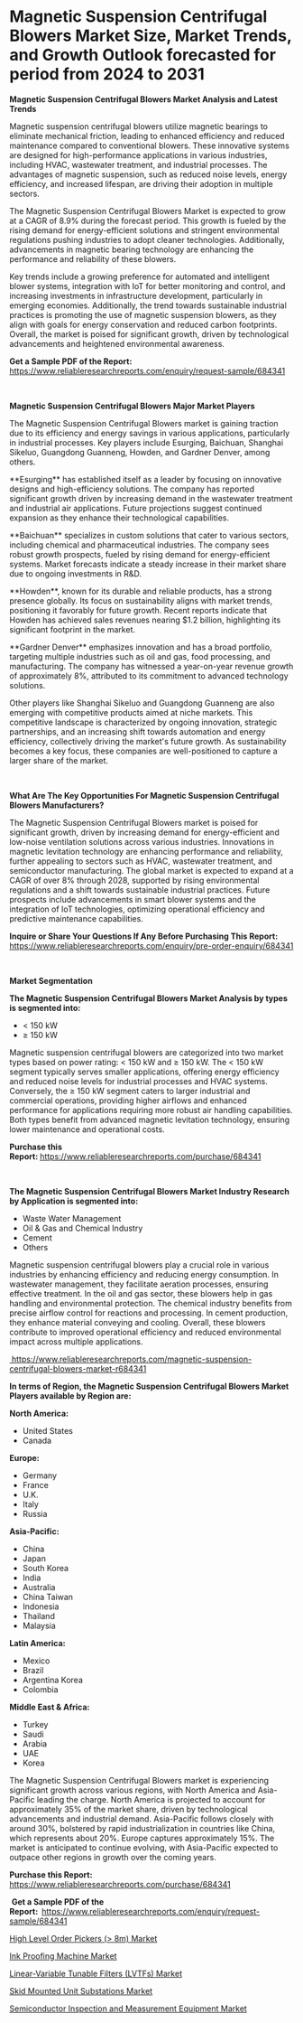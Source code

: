 <p><h1>Magnetic Suspension Centrifugal Blowers Market Size, Market Trends, and Growth Outlook forecasted for period from 2024 to 2031</h1></p><p><strong>Magnetic Suspension Centrifugal Blowers Market Analysis and Latest Trends</strong></p>
<p><p>Magnetic suspension centrifugal blowers utilize magnetic bearings to eliminate mechanical friction, leading to enhanced efficiency and reduced maintenance compared to conventional blowers. These innovative systems are designed for high-performance applications in various industries, including HVAC, wastewater treatment, and industrial processes. The advantages of magnetic suspension, such as reduced noise levels, energy efficiency, and increased lifespan, are driving their adoption in multiple sectors.</p><p>The Magnetic Suspension Centrifugal Blowers Market is expected to grow at a CAGR of 8.9% during the forecast period. This growth is fueled by the rising demand for energy-efficient solutions and stringent environmental regulations pushing industries to adopt cleaner technologies. Additionally, advancements in magnetic bearing technology are enhancing the performance and reliability of these blowers. </p><p>Key trends include a growing preference for automated and intelligent blower systems, integration with IoT for better monitoring and control, and increasing investments in infrastructure development, particularly in emerging economies. Additionally, the trend towards sustainable industrial practices is promoting the use of magnetic suspension blowers, as they align with goals for energy conservation and reduced carbon footprints. Overall, the market is poised for significant growth, driven by technological advancements and heightened environmental awareness.</p></p>
<p><strong>Get a Sample PDF of the Report:&nbsp;</strong> <a href="https://www.reliableresearchreports.com/enquiry/request-sample/684341?utm_campaign=24&utm_medium=2&utm_source=Github&utm_content=ia&utm_term=30102024&utm_id=magnetic-suspension-centrifugal-blowers">https://www.reliableresearchreports.com/enquiry/request-sample/684341</a></p>
<p>&nbsp;</p>
<p><strong>Magnetic Suspension Centrifugal Blowers Major Market Players</strong></p>
<p><p>The Magnetic Suspension Centrifugal Blowers market is gaining traction due to its efficiency and energy savings in various applications, particularly in industrial processes. Key players include Esurging, Baichuan, Shanghai Sikeluo, Guangdong Guanneng, Howden, and Gardner Denver, among others.</p><p>**Esurging** has established itself as a leader by focusing on innovative designs and high-efficiency solutions. The company has reported significant growth driven by increasing demand in the wastewater treatment and industrial air applications. Future projections suggest continued expansion as they enhance their technological capabilities.</p><p>**Baichuan** specializes in custom solutions that cater to various sectors, including chemical and pharmaceutical industries. The company sees robust growth prospects, fueled by rising demand for energy-efficient systems. Market forecasts indicate a steady increase in their market share due to ongoing investments in R&D.</p><p>**Howden**, known for its durable and reliable products, has a strong presence globally. Its focus on sustainability aligns with market trends, positioning it favorably for future growth. Recent reports indicate that Howden has achieved sales revenues nearing $1.2 billion, highlighting its significant footprint in the market.</p><p>**Gardner Denver** emphasizes innovation and has a broad portfolio, targeting multiple industries such as oil and gas, food processing, and manufacturing. The company has witnessed a year-on-year revenue growth of approximately 8%, attributed to its commitment to advanced technology solutions.</p><p>Other players like Shanghai Sikeluo and Guangdong Guanneng are also emerging with competitive products aimed at niche markets. This competitive landscape is characterized by ongoing innovation, strategic partnerships, and an increasing shift towards automation and energy efficiency, collectively driving the market's future growth. As sustainability becomes a key focus, these companies are well-positioned to capture a larger share of the market.</p></p>
<p>&nbsp;</p>
<p><strong>What Are The Key Opportunities For Magnetic Suspension Centrifugal Blowers Manufacturers?</strong></p>
<p><p>The Magnetic Suspension Centrifugal Blowers market is poised for significant growth, driven by increasing demand for energy-efficient and low-noise ventilation solutions across various industries. Innovations in magnetic levitation technology are enhancing performance and reliability, further appealing to sectors such as HVAC, wastewater treatment, and semiconductor manufacturing. The global market is expected to expand at a CAGR of over 8% through 2028, supported by rising environmental regulations and a shift towards sustainable industrial practices. Future prospects include advancements in smart blower systems and the integration of IoT technologies, optimizing operational efficiency and predictive maintenance capabilities.</p></p>
<p><strong>Inquire or Share Your Questions If Any Before Purchasing This Report:</strong> <a href="https://www.reliableresearchreports.com/enquiry/pre-order-enquiry/684341?utm_campaign=24&utm_medium=2&utm_source=Github&utm_content=ia&utm_term=30102024&utm_id=magnetic-suspension-centrifugal-blowers">https://www.reliableresearchreports.com/enquiry/pre-order-enquiry/684341</a></p>
<p>&nbsp;</p>
<p><strong>Market Segmentation</strong></p>
<p><strong>The Magnetic Suspension Centrifugal Blowers Market Analysis by types is segmented into:</strong></p>
<p><ul><li>< 150 kW</li><li>≥ 150 kW</li></ul></p>
<p><p>Magnetic suspension centrifugal blowers are categorized into two market types based on power rating: < 150 kW and ≥ 150 kW. The < 150 kW segment typically serves smaller applications, offering energy efficiency and reduced noise levels for industrial processes and HVAC systems. Conversely, the ≥ 150 kW segment caters to larger industrial and commercial operations, providing higher airflows and enhanced performance for applications requiring more robust air handling capabilities. Both types benefit from advanced magnetic levitation technology, ensuring lower maintenance and operational costs.</p></p>
<p><strong>Purchase this Report:&nbsp;</strong><a href="https://www.reliableresearchreports.com/purchase/684341?utm_campaign=24&utm_medium=2&utm_source=Github&utm_content=ia&utm_term=30102024&utm_id=magnetic-suspension-centrifugal-blowers">https://www.reliableresearchreports.com/purchase/684341</a></p>
<p>&nbsp;</p>
<p><strong>The Magnetic Suspension Centrifugal Blowers Market Industry Research by Application is segmented into:</strong></p>
<p><ul><li>Waste Water Management</li><li>Oil & Gas and Chemical Industry</li><li>Cement</li><li>Others</li></ul></p>
<p><p>Magnetic suspension centrifugal blowers play a crucial role in various industries by enhancing efficiency and reducing energy consumption. In wastewater management, they facilitate aeration processes, ensuring effective treatment. In the oil and gas sector, these blowers help in gas handling and environmental protection. The chemical industry benefits from precise airflow control for reactions and processing. In cement production, they enhance material conveying and cooling. Overall, these blowers contribute to improved operational efficiency and reduced environmental impact across multiple applications.</p></p>
<p><a href="https://www.reliableresearchreports.com/magnetic-suspension-centrifugal-blowers-market-r684341?utm_campaign=24&utm_medium=2&utm_source=Github&utm_content=ia&utm_term=30102024&utm_id=magnetic-suspension-centrifugal-blowers">&nbsp;https://www.reliableresearchreports.com/magnetic-suspension-centrifugal-blowers-market-r684341</a></p>
<p><strong>In terms of Region, the Magnetic Suspension Centrifugal Blowers Market Players available by Region are:</strong></p>
<p>
    <p> <strong> North America: </strong>
        <ul>
            <li>United States</li>
            <li>Canada</li>
        </ul>
        </p> 
    <p> <strong> Europe: </strong>
        <ul>
            <li>Germany</li>
            <li>France</li>
            <li>U.K.</li>
            <li>Italy</li>
            <li>Russia</li>
        </ul>
        </p> 
    <p> <strong> Asia-Pacific: </strong>
        <ul>
            <li>China</li>
            <li>Japan</li>
            <li>South Korea</li>
            <li>India</li>
            <li>Australia</li>
            <li>China Taiwan</li>
            <li>Indonesia</li>
            <li>Thailand</li>
            <li>Malaysia</li>
        </ul>
        </p> 
    <p> <strong> Latin America: </strong>
        <ul>
            <li>Mexico</li>
            <li>Brazil</li>
            <li>Argentina Korea</li>
            <li>Colombia</li>
        </ul>
        </p> 
    <p> <strong> Middle East & Africa: </strong>
        <ul>
            <li>Turkey</li>
            <li>Saudi</li>
            <li>Arabia</li>
            <li>UAE</li>
            <li>Korea</li>
        </ul>
    </p>
    </p>
<p><p>The Magnetic Suspension Centrifugal Blowers market is experiencing significant growth across various regions, with North America and Asia-Pacific leading the charge. North America is projected to account for approximately 35% of the market share, driven by technological advancements and industrial demand. Asia-Pacific follows closely with around 30%, bolstered by rapid industrialization in countries like China, which represents about 20%. Europe captures approximately 15%. The market is anticipated to continue evolving, with Asia-Pacific expected to outpace other regions in growth over the coming years.</p></p>
<p><strong>Purchase this Report: </strong><a href="https://www.reliableresearchreports.com/purchase/684341?utm_campaign=24&utm_medium=2&utm_source=Github&utm_content=ia&utm_term=30102024&utm_id=magnetic-suspension-centrifugal-blowers">https://www.reliableresearchreports.com/purchase/684341</a></p>
<p>&nbsp;<strong>Get a Sample PDF of the Report:&nbsp;&nbsp;</strong><a href="https://www.reliableresearchreports.com/enquiry/request-sample/684341?utm_campaign=24&utm_medium=2&utm_source=Github&utm_content=ia&utm_term=30102024&utm_id=magnetic-suspension-centrifugal-blowers">https://www.reliableresearchreports.com/enquiry/request-sample/684341</a></p>
<p><strong></strong></p>
<p><p><a href="https://github.com/denishaucarn/Market-Research-Report-List-1/blob/main/high-level-order-pickers-8m-market.md?utm_campaign=24&utm_medium=2&utm_source=Github&utm_content=ia&utm_term=30102024&utm_id=magnetic-suspension-centrifugal-blowers">High Level Order Pickers (> 8m) Market</a></p><p><a href="https://issuu.com/reportprime-2/docs/ink-proofing-machine-market-size-20_646a95fe20a0ef?utm_campaign=24&utm_medium=2&utm_source=Github&utm_content=ia&utm_term=30102024&utm_id=magnetic-suspension-centrifugal-blowers">Ink Proofing Machine Market</a></p><p><a href="https://www.linkedin.com/pulse/global-linear-variable-tunable-filters-lvtfs-market-size-trends-b3hee?utm_campaign=24&utm_medium=2&utm_source=Github&utm_content=ia&utm_term=30102024&utm_id=magnetic-suspension-centrifugal-blowers">Linear-Variable Tunable Filters (LVTFs) Market</a></p><p><a href="https://www.linkedin.com/pulse/skid-mounted-unit-substations-revenue-growth-report-2024-2031-fy0yf?utm_campaign=24&utm_medium=2&utm_source=Github&utm_content=ia&utm_term=30102024&utm_id=magnetic-suspension-centrifugal-blowers">Skid Mounted Unit Substations Market</a></p><p><a href="https://issuu.com/reportprime-2/docs/semiconductor-inspection-and-measur_34e70af2094508?utm_campaign=24&utm_medium=2&utm_source=Github&utm_content=ia&utm_term=30102024&utm_id=magnetic-suspension-centrifugal-blowers">Semiconductor Inspection and Measurement Equipment Market</a></p></p>